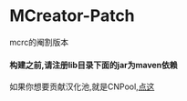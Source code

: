 # MCreator-Patch

mcrc的阉割版本

#### 构建之前,请注册lib目录下面的jar为maven依赖

如果你想要贡献汉化池,就是CNPool,[点这](https://github.com/cdc12345/MCreator-CNPool)
